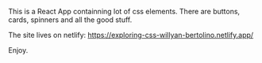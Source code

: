 This is a React App containning lot of css elements. There are buttons, cards, spinners and all the good stuff.

The site lives on netlify: https://exploring-css-willyan-bertolino.netlify.app/

Enjoy.
